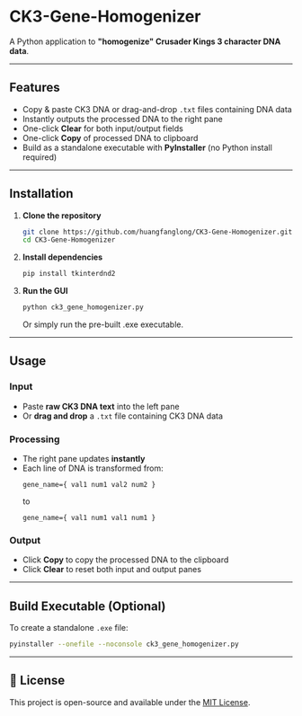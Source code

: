 # CK3-Gene-Homogenizer

A Python application to **"homogenize" Crusader Kings 3 character DNA data**.

---

## Features

- Copy & paste CK3 DNA or drag-and-drop `.txt` files containing DNA data  
- Instantly outputs the processed DNA to the right pane  
- One-click **Clear** for both input/output fields  
- One-click **Copy** of processed DNA to clipboard  
- Build as a standalone executable with **PyInstaller** (no Python install required)

---

## Installation

1. **Clone the repository**
   ```bash
   git clone https://github.com/huangfanglong/CK3-Gene-Homogenizer.git
   cd CK3-Gene-Homogenizer
   ```

2. **Install dependencies**
   ```bash
   pip install tkinterdnd2
   ```

3. **Run the GUI**
   ```bash
   python ck3_gene_homogenizer.py
   ```
   Or simply run the pre-built .exe executable.

---

## Usage

### Input
- Paste **raw CK3 DNA text** into the left pane  
- Or **drag and drop** a `.txt` file containing CK3 DNA data

### Processing
- The right pane updates **instantly**  
- Each line of DNA is transformed from:
  ```
  gene_name={ val1 num1 val2 num2 }
  ```
  to
  ```
  gene_name={ val1 num1 val1 num1 }
  ```

### Output
- Click **Copy** to copy the processed DNA to the clipboard  
- Click **Clear** to reset both input and output panes  

---

## Build Executable (Optional)
To create a standalone `.exe` file:
```bash
pyinstaller --onefile --noconsole ck3_gene_homogenizer.py
```

---

## 📜 License
This project is open-source and available under the [MIT License](LICENSE).
